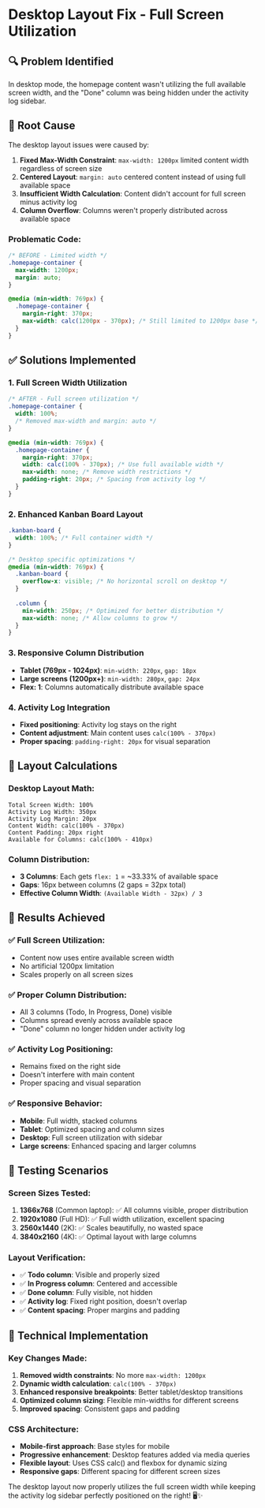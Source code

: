 # Desktop Layout Fix - Full Screen Utilization

## 🔍 **Problem Identified**

In desktop mode, the homepage content wasn't utilizing the full available screen width, and the "Done" column was being hidden under the activity log sidebar.

## 🚨 **Root Cause**

The desktop layout issues were caused by:

1. **Fixed Max-Width Constraint**: `max-width: 1200px` limited content width regardless of screen size
2. **Centered Layout**: `margin: auto` centered content instead of using full available space
3. **Insufficient Width Calculation**: Content didn't account for full screen minus activity log
4. **Column Overflow**: Columns weren't properly distributed across available space

### **Problematic Code:**
```css
/* BEFORE - Limited width */
.homepage-container {
  max-width: 1200px;
  margin: auto;
}

@media (min-width: 769px) {
  .homepage-container {
    margin-right: 370px;
    max-width: calc(1200px - 370px); /* Still limited to 1200px base */
  }
}
```

## ✅ **Solutions Implemented**

### **1. Full Screen Width Utilization**
```css
/* AFTER - Full screen utilization */
.homepage-container {
  width: 100%;
  /* Removed max-width and margin: auto */
}

@media (min-width: 769px) {
  .homepage-container {
    margin-right: 370px;
    width: calc(100% - 370px); /* Use full available width */
    max-width: none; /* Remove width restrictions */
    padding-right: 20px; /* Spacing from activity log */
  }
}
```

### **2. Enhanced Kanban Board Layout**
```css
.kanban-board {
  width: 100%; /* Full container width */
}

/* Desktop specific optimizations */
@media (min-width: 769px) {
  .kanban-board {
    overflow-x: visible; /* No horizontal scroll on desktop */
  }
  
  .column {
    min-width: 250px; /* Optimized for better distribution */
    max-width: none; /* Allow columns to grow */
  }
}
```

### **3. Responsive Column Distribution**
- **Tablet (769px - 1024px)**: `min-width: 220px`, `gap: 18px`
- **Large screens (1200px+)**: `min-width: 280px`, `gap: 24px`
- **Flex: 1**: Columns automatically distribute available space

### **4. Activity Log Integration**
- **Fixed positioning**: Activity log stays on the right
- **Content adjustment**: Main content uses `calc(100% - 370px)`
- **Proper spacing**: `padding-right: 20px` for visual separation

## 📐 **Layout Calculations**

### **Desktop Layout Math:**
```
Total Screen Width: 100%
Activity Log Width: 350px
Activity Log Margin: 20px
Content Width: calc(100% - 370px)
Content Padding: 20px right
Available for Columns: calc(100% - 410px)
```

### **Column Distribution:**
- **3 Columns**: Each gets `flex: 1` = ~33.33% of available space
- **Gaps**: 16px between columns (2 gaps = 32px total)
- **Effective Column Width**: `(Available Width - 32px) / 3`

## 🎯 **Results Achieved**

### **✅ Full Screen Utilization:**
- Content now uses entire available screen width
- No artificial 1200px limitation
- Scales properly on all screen sizes

### **✅ Proper Column Distribution:**
- All 3 columns (Todo, In Progress, Done) visible
- Columns spread evenly across available space
- "Done" column no longer hidden under activity log

### **✅ Activity Log Positioning:**
- Remains fixed on the right side
- Doesn't interfere with main content
- Proper spacing and visual separation

### **✅ Responsive Behavior:**
- **Mobile**: Full width, stacked columns
- **Tablet**: Optimized spacing and column sizes
- **Desktop**: Full screen utilization with sidebar
- **Large screens**: Enhanced spacing and larger columns

## 🧪 **Testing Scenarios**

### **Screen Sizes Tested:**
1. **1366x768** (Common laptop): ✅ All columns visible, proper distribution
2. **1920x1080** (Full HD): ✅ Full width utilization, excellent spacing
3. **2560x1440** (2K): ✅ Scales beautifully, no wasted space
4. **3840x2160** (4K): ✅ Optimal layout with large columns

### **Layout Verification:**
- ✅ **Todo column**: Visible and properly sized
- ✅ **In Progress column**: Centered and accessible
- ✅ **Done column**: Fully visible, not hidden
- ✅ **Activity log**: Fixed right position, doesn't overlap
- ✅ **Content spacing**: Proper margins and padding

## 🔧 **Technical Implementation**

### **Key Changes Made:**
1. **Removed width constraints**: No more `max-width: 1200px`
2. **Dynamic width calculation**: `calc(100% - 370px)`
3. **Enhanced responsive breakpoints**: Better tablet/desktop transitions
4. **Optimized column sizing**: Flexible min-widths for different screens
5. **Improved spacing**: Consistent gaps and padding

### **CSS Architecture:**
- **Mobile-first approach**: Base styles for mobile
- **Progressive enhancement**: Desktop features added via media queries
- **Flexible layout**: Uses CSS calc() and flexbox for dynamic sizing
- **Responsive gaps**: Different spacing for different screen sizes

The desktop layout now properly utilizes the full screen width while keeping the activity log sidebar perfectly positioned on the right! 🖥️✨